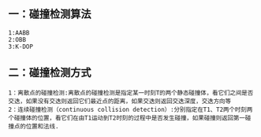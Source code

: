 ## 一：碰撞检测算法
````
1:AABB
2:OBB
3:K-DOP
````
## 二：碰撞检测方式
````
1：离散点的碰撞检测:离散点的碰撞检测是指定某一时刻T的两个静态碰撞体，看它们之间是否交迭，如果没有交迭则返回它们最近点的距离，如果交迭则返回交迭深度，交迭方向等
2：连续碰撞检测（continuous collision detection）:分别指定在T1、T2两个时刻两个碰撞体的位置，看它们在由T1运动到T2时刻的过程中是否发生碰撞，如果碰撞则返回第一碰撞点的位置和法线.
````